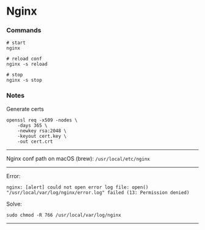 # Nginx

### Commands

```
# start
nginx

# reload conf
nginx -s reload

# stop
nginx -s stop
```


### Notes

Generate certs
```
openssl req -x509 -nodes \
    -days 365 \
    -newkey rsa:2048 \
    -keyout cert.key \
    -out cert.crt
```

---

Nginx conf path on macOS (brew): `/usr/local/etc/nginx`

---

Error:
```
nginx: [alert] could not open error log file: open() "/usr/local/var/log/nginx/error.log" failed (13: Permission denied)
```

Solve:
```
sudo chmod -R 766 /usr/local/var/log/nginx
```

---

